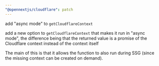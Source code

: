 ```yaml
---
"@opennextjs/cloudflare": patch
---
```


add "async mode" to `getCloudflareContext`

add a new option to `getCloudflareContext` that makes it run in "async mode", the difference being that the returned value is a
promise of the Cloudflare context instead of the context itself

The main of this is that it allows the function to also run during SSG (since the missing context can be created on demand).

